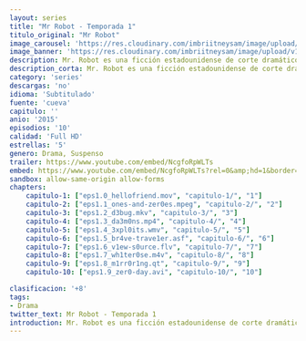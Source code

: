 ```yaml
---
layout: series
title: "Mr Robot - Temporada 1"
titulo_original: "Mr Robot"
image_carousel: 'https://res.cloudinary.com/imbriitneysam/image/upload/v1546988731/robot1-poster-min.jpg'
image_banner: 'https://res.cloudinary.com/imbriitneysam/image/upload/v1546988735/robot1-banner-min.jpg'
description: Mr. Robot es una ficción estadounidense de corte dramático creada por Sam Esmail y lanzada a la pequeña pantalla el 24 de junio de 2015 de la mano de la cadena USA Network. Este thriller psicológico gira en torno a la vida de Elliot Alderson, un joven que sufre de trastorno de ansiedad social que le provoca sensaciones de incomodidad cuando se encuentra delante de la gente. Por eso, el protagonista al que da vida el conocido actor Rami Malek, decide desarrollar su vida laboral detrás de la pantalla de un ordenador. Elliot, que cuenta con unas habilidades informáticas inhumanas, se pasa el día entero trabajando. Durante el día desempeña la labor de vigilante cibernético en una empresa y cuando se pone el sol, se convierte automáticamente en un pirata informático. Es Mr. Robot, interpretado por Christian Slater, el que le llama para que forme parte de la plantilla de Fsociety, un equipo de hackers dispuestos a todo con tal de destruir a aquellas personas que tienen el poder suficiente como para manejar América. Entre la espada y la pared, Alderson tiene que tomar la que puede ser la decisión más importante de su vida, ganarse el prestigio de manera legal o acabar con las injusticias del país de forma ilegal.
description_corta: Mr. Robot es una ficción estadounidense de corte dramático creada por Sam Esmail y lanzada a la pequeña pantalla el 24 de junio de 2015 de la mano de la cadena USA Network. Este thriller psicológico gira en torno a la vida de...
category: 'series'
descargas: 'no'
idioma: 'Subtitulado'
fuente: 'cueva'
capitulo: ''
anio: '2015'
episodios: '10'
calidad: 'Full HD'
estrellas: '5'
genero: Drama, Suspenso
trailer: https://www.youtube.com/embed/NcgfoRpWLTs
embed: https://www.youtube.com/embed/NcgfoRpWLTs?rel=0&amp;hd=1&border=0&wmode=opaque&enablejsapi=1&modestbranding=1&controls=1&showinfo=1
sandbox: allow-same-origin allow-forms 
chapters:
    capitulo-1: ["eps1.0_hellofriend.mov", "capitulo-1/", "1"]
    capitulo-2: ["eps1.1_ones-and-zer0es.mpeg", "capitulo-2/", "2"]
    capitulo-3: ["eps1.2_d3bug.mkv", "capitulo-3/", "3"]
    capitulo-4: ["eps1.3_da3m0ns.mp4", "capitulo-4/", "4"]
    capitulo-5: ["eps1.4_3xpl0its.wmv", "capitulo-5/", "5"]
    capitulo-6: ["eps1.5_br4ve-trave1er.asf", "capitulo-6/", "6"]
    capitulo-7: ["eps1.6_v1ew-s0urce.flv", "capitulo-7/", "7"]
    capitulo-8: ["eps1.7_wh1ter0se.m4v", "capitulo-8/", "8"]
    capitulo-9: ["eps1.8_m1rr0r1ng.qt", "capitulo-9/", "9"]
    capitulo-10: ["eps1.9_zer0-day.avi", "capitulo-10/", "10"]

clasificacion: '+8'
tags:
- Drama
twitter_text: Mr Robot - Temporada 1
introduction: Mr. Robot es una ficción estadounidense de corte dramático creada por Sam Esmail y lanzada a la pequeña pantalla el 24 de junio de 2015 de la mano de la cadena USA Network. Este thriller psicológico gira en torno a la vida de
---
```












